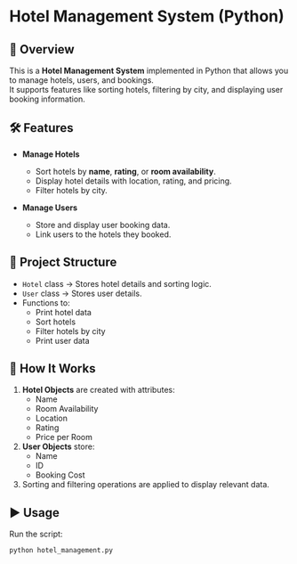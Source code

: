 # Hotel Management System (Python)

## 📌 Overview
This is a **Hotel Management System** implemented in Python that allows you to manage hotels, users, and bookings.  
It supports features like sorting hotels, filtering by city, and displaying user booking information.

## 🛠 Features
- **Manage Hotels**  
  - Sort hotels by **name**, **rating**, or **room availability**.
  - Display hotel details with location, rating, and pricing.
  - Filter hotels by city.

- **Manage Users**  
  - Store and display user booking data.
  - Link users to the hotels they booked.

## 📂 Project Structure
- `Hotel` class → Stores hotel details and sorting logic.
- `User` class → Stores user details.
- Functions to:
  - Print hotel data
  - Sort hotels
  - Filter hotels by city
  - Print user data

## 📜 How It Works
1. **Hotel Objects** are created with attributes:
   - Name
   - Room Availability
   - Location
   - Rating
   - Price per Room
2. **User Objects** store:
   - Name
   - ID
   - Booking Cost
3. Sorting and filtering operations are applied to display relevant data.

## ▶️ Usage
Run the script:
```bash
python hotel_management.py
